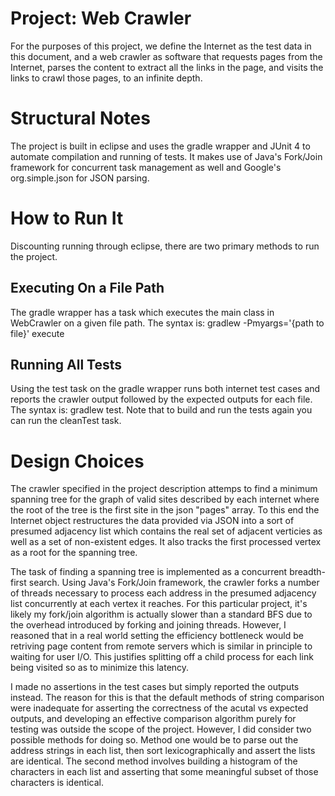# Project: Web Crawler  
For the purposes of this project, we define the Internet as the test data in this document, and a web crawler as software that requests pages from the Internet, parses the content to extract all the links in the page, and visits the links to crawl those pages, to an infinite depth.

# Structural Notes
The project is built in eclipse and uses the gradle wrapper and JUnit 4 to automate compilation and running of tests.  It makes use of Java's Fork/Join framework for concurrent task management as well and Google's org.simple.json for JSON parsing.

# How to Run It
Discounting running through eclipse, there are two primary methods to run the project.

## Executing On a File Path
The gradle wrapper has a task which executes the main class in WebCrawler on a given file path.  The syntax is:
gradlew -Pmyargs='{path to file}' execute

## Running All Tests
Using the test task on the gradle wrapper runs both internet test cases and reports the crawler output followed by the expected outputs for each file.  The syntax is: gradlew test.  Note that to build and run the tests again you can run the cleanTest task.

# Design Choices
The crawler specified in the project description attemps to find a minimum spanning tree for the graph of valid sites described by each internet where the root of the tree is the first site in the json "pages" array.  To this end the Internet object restructures the data provided via JSON into a sort of presumed adjacency list which contains the real set of adjacent verticies as well as a set of non-existent edges.  It also tracks the first processed vertex as a root for the spanning tree.

The task of finding a spanning tree is implemented as a concurrent breadth-first search.  Using Java's Fork/Join framework, the crawler forks a number of threads necessary to process each address in the presumed adjacency list concurrently at each vertex it reaches. For this particular project, it's likely my fork/join algorithm is actually slower than a standard BFS due to the overhead introduced by forking and joining threads. However, I reasoned that in a real world setting the efficiency bottleneck would be retriving page content from remote servers which is similar in principle to waiting for user I/O.  This justifies splitting off a child process for each link being visited so as to minimize this latency.

I made no assertions in the test cases but simply reported the outputs instead. The reason for this is that the default methods of string comparison were inadequate for asserting the correctness of the acutal vs expected outputs, and developing an effective comparison algorithm purely for testing was outside the scope of the project. However, I did consider two possible methods for doing so.  Method one would be to parse out the address strings in each list, then sort lexicographically and assert the lists are identical.  The second method involves building a histogram of the characters in each list and asserting that some meaningful subset of those characters is identical.
